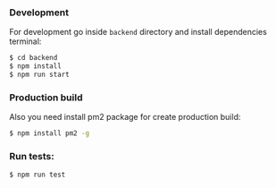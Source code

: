 ### Development
For development go inside `backend` directory and install dependencies terminal:

```bash
$ cd backend
$ npm install
$ npm run start
```

### Production build
Also you need install pm2 package for create production build:
```bash
$ npm install pm2 -g
```  

### Run tests:
```bash
$ npm run test
```

